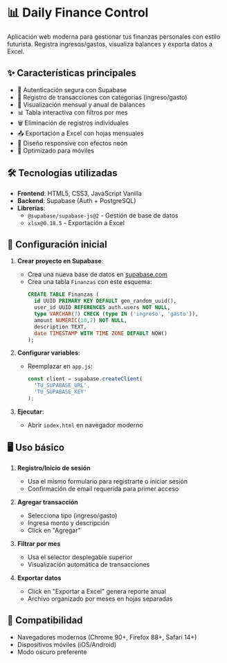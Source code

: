 # 📊 Daily Finance Control

Aplicación web moderna para gestionar tus finanzas personales con estilo futurista. Registra ingresos/gastos, visualiza balances y exporta datos a Excel.

## ✨ Características principales
- 🔐 Autenticación segura con Supabase
- 💸 Registro de transacciones con categorías (ingreso/gasto)
- 📅 Visualización mensual y anual de balances
- 📊 Tabla interactiva con filtros por mes
- 🗑️ Eliminación de registros individuales
- 📤 Exportación a Excel con hojas mensuales
- 🎨 Diseño responsive con efectos neón
- 📱 Optimizado para móviles

## 🛠️ Tecnologías utilizadas
- **Frontend**: HTML5, CSS3, JavaScript Vanilla
- **Backend**: Supabase (Auth + PostgreSQL)
- **Librerías**: 
  - `@supabase/supabase-js@2` - Gestión de base de datos
  - `xlsx@0.18.5` - Exportación a Excel

## 🚀 Configuración inicial
1. **Crear proyecto en Supabase**:
   - Crea una nueva base de datos en [supabase.com](https://supabase.com)
   - Crea una tabla `Finanzas` con este esquema:
     ```sql
     CREATE TABLE Finanzas (
       id UUID PRIMARY KEY DEFAULT gen_random_uuid(),
       user_id UUID REFERENCES auth.users NOT NULL,
       type VARCHAR(7) CHECK (type IN ('ingreso', 'gasto')),
       amount NUMERIC(10,2) NOT NULL,
       description TEXT,
       date TIMESTAMP WITH TIME ZONE DEFAULT NOW()
     );
     ```

2. **Configurar variables**:
   - Reemplazar en `app.js`:
     ```javascript
     const client = supabase.createClient(
       'TU_SUPABASE_URL',
       'TU_SUPABASE_KEY'
     );
     ```

3. **Ejecutar**:
   - Abrir `index.html` en navegador moderno

## 🖥️ Uso básico
1. **Registro/Inicio de sesión**
   - Usa el mismo formulario para registrarte o iniciar sesión
   - Confirmación de email requerida para primer acceso

2. **Agregar transacción**
   - Selecciona tipo (ingreso/gasto)
   - Ingresa monto y descripción
   - Click en "Agregar"

3. **Filtrar por mes**
   - Usa el selector desplegable superior
   - Visualización automática de transacciones

4. **Exportar datos**
   - Click en "Exportar a Excel" genera reporte anual
   - Archivo organizado por meses en hojas separadas

## 📱 Compatibilidad
- Navegadores modernos (Chrome 90+, Firefox 88+, Safari 14+)
- Dispositivos móviles (iOS/Android)
- Modo oscuro preferente

